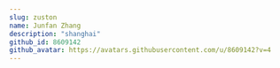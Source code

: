```yaml
---
slug: zuston
name: Junfan Zhang
description: "shanghai"
github_id: 8609142
github_avatar: https://avatars.githubusercontent.com/u/8609142?v=4
---
```



